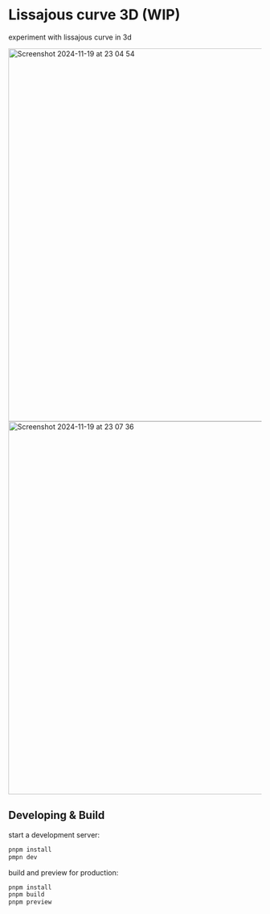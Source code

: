 # Lissajous curve 3D (WIP)
experiment with lissajous curve in 3d

<img width="741" alt="Screenshot 2024-11-19 at 23 04 54" src="https://github.com/user-attachments/assets/fd63fcad-c46e-47da-ab8a-36c9e18e769a">

<img width="741" alt="Screenshot 2024-11-19 at 23 07 36" src="https://github.com/user-attachments/assets/91fff78d-23df-4468-8fb0-ec77ae99fe3c">


## Developing & Build
start a development server:
```bash
pnpm install
pmpn dev
```
build and preview for production:
```bash
pnpm install
pnpm build
pnpm preview
```
